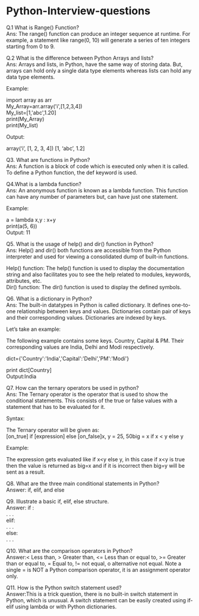 # Python-Interview-questions
Q.1 What is Range() Function?<br/>
Ans: The range() function can produce an integer sequence at runtime. For example, a statement like range(0, 10) will generate a series of ten integers starting from 0 to 9.


Q.2 What is the difference between Python Arrays and lists?<br/>
Ans: Arrays and lists, in Python, have the same way of storing data. But, arrays can hold only a single data type elements whereas lists can hold any data type elements.

Example:<br/>


import array as arr<br/>
My_Array=arr.array('i',[1,2,3,4])<br/>
My_list=[1,'abc',1.20]<br/>
print(My_Array)<br/>
print(My_list)<br/>

Output:<br/>

array(‘i’, [1, 2, 3, 4]) [1, ‘abc’, 1.2]<br/>


Q3. What are functions in Python?<br/>
Ans: A function is a block of code which is executed only when it is called. To define a Python function, the def keyword is used.<br/>


Q4.What is a lambda function?<br/>
Ans: An anonymous function is known as a lambda function. This function can have any number of parameters but, can have just one statement.<br/>

Example:<br/>

a = lambda x,y : x+y<br/>
print(a(5, 6))<br/>
Output: 11<br/>


Q5. What is the usage of help() and dir() function in Python?<br/>
Ans: Help() and dir() both functions are accessible from the Python interpreter and used for viewing a consolidated dump of built-in functions. <br/>

Help() function: The help() function is used to display the documentation string and also facilitates you to see the help related to modules, keywords, attributes, etc.<br/>
Dir() function: The dir() function is used to display the defined symbols.<br/>


Q6. What is a dictionary in Python?<br/>
Ans: The built-in datatypes in Python is called dictionary. It defines one-to-one relationship between keys and values. Dictionaries contain pair of keys and their corresponding values. Dictionaries are indexed by keys.

Let’s take an example:<br/>

The following example contains some keys. Country, Capital & PM. Their corresponding values are India, Delhi and Modi respectively.<br/>


dict={'Country':'India','Capital':'Delhi','PM':'Modi'}<br/>

print dict[Country]<br/>
Output:India<br/>


Q7. How can the ternary operators be used in python?<br/>
Ans: The Ternary operator is the operator that is used to show the conditional statements. This consists of the true or false values with a statement that has to be evaluated for it.<br/>

Syntax:<br/>

The Ternary operator will be given as:<br/>
[on_true] if [expression] else [on_false]x, y = 25, 50big = x if x < y else y<br/>

Example:<br/>

The expression gets evaluated like if x<y else y, in this case if x<y is true then the value is returned as big=x and if it is incorrect then big=y will be sent as a result.<br/>

                                                                      
Q8. What are the three main conditional statements in Python?<br/>
Answer:
if, elif, and else<br/>

Q9. Illustrate a basic if, elif, else structure.<br/>
Answer:
if <condition>:<br/>
. . .<br/>
elif<another condition>:<br/>
. . .<br/>
else:<br/>
. . .<br/>

  
Q10. What are the comparison operators in Python?<br/>
Answer:< Less than, > Greater than, <= Less than or equal to, >= Greater than or equal to, = Equal to, != not equal, o alternative not equal. Note a single = is NOT a Python comparison operator, it is an assignment operator only.<br/>
  
  
Q11. How is the Python switch statement used?<br/>
Answer:This is a trick question, there is no built-in switch statement in Python, which is unusual. A switch statement can be easily created using if-elif using lambda or with Python dictionaries.<br/>
